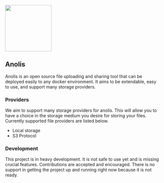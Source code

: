 <img height="150" src="https://raw.githubusercontent.com/Riku32/anolis/rewrite/.github/branding/banner.png">

## Anolis
Anolis is an open source file uploading and sharing tool that can be deployed easily to any docker environment. It aims to be extendable, easy to use, and support many storage providers.

### Providers
We aim to support many storage providers for anolis. This will allow you to have a choice in the storage medium you desire for storing your files. Currently supported file providers are listed below.

 - Local storage
 - S3 Protocol

### Development
This project is in heavy development. It is not safe to use yet and is missing crucial features. Contributions are accepted and encouraged. There is no support in getting the project up and running right now because it is not ready.
